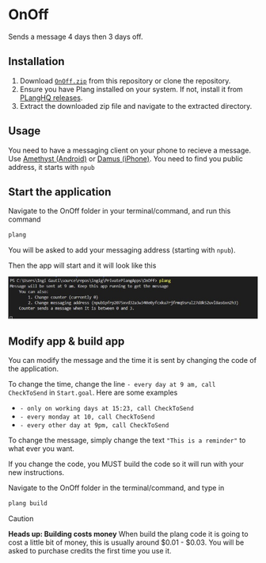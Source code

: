 # OnOff
Sends a message 4 days then 3 days off.

## Installation

1. Download [`OnOff.zip`](https://raw.githubusercontent.com/ingig/OnOff/main/OnOff.zip) from this repository or clone the repository.
2. Ensure you have Plang installed on your system. If not, install it from [PLangHQ releases](https://github.com/PLangHQ/plang/releases).
3. Extract the downloaded zip file and navigate to the extracted directory.

## Usage

You need to have a messaging client on your phone to recieve a message. Use [Amethyst (Android)](https://play.google.com/store/apps/details?id=com.vitorpamplona.amethyst&hl=en&gl=US) or [Damus (iPhone)](https://apps.apple.com/us/app/damus/id1628663131). You need to find you public address, it starts with `npub`

## Start the application
Navigate to the OnOff folder in your terminal/command, and run this command
```bash
plang
```

You will be asked to add your messaging address (starting with `npub`).

Then the app will start and it will look like this

![Startup](./screenshot.jpg)

## Modify app & build app
You can modify the message and the time it is sent by changing the code of the application.

To change the time, change the line `- every day at 9 am, call CheckToSend` in `Start.goal`. Here are some examples
- `- only on working days at 15:23, call CheckToSend`
- `- every monday at 10, call CheckToSend`
- `- every other day at 9pm, call CheckToSend`

To change the message, simply change the text `"This is a reminder"` to what ever you want.

If you change the code, you MUST build the code so it will run with your new instructions.

Navigate to the OnOff folder in the terminal/command, and type in 
```bash
plang build
```
> [!CAUTION]
> **Heads up: Building costs money**
> When build the plang code it is going to cost a little bit of money, this is usually around $0.01 - $0.03. You will be asked to purchase credits the first time you use it.